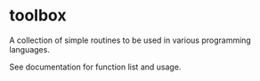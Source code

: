 toolbox
=======

A collection of simple routines to be used in various programming languages.

See documentation for function list and usage.